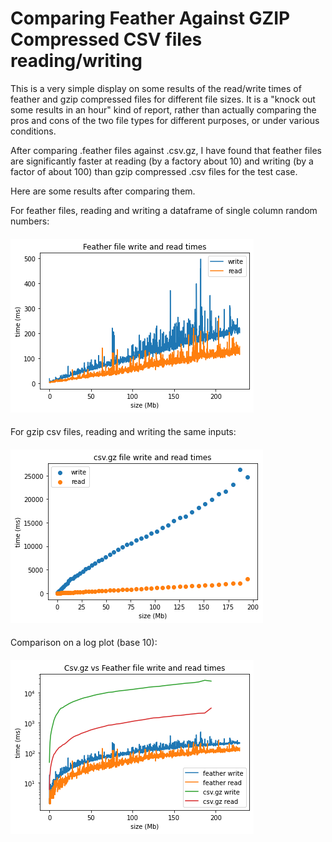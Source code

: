 # Comparing Feather Against GZIP Compressed CSV files reading/writing

This is a very simple display on some results of the read/write times of feather and gzip compressed files for different file sizes. It is a "knock out some results in an hour" kind of report, rather than actually comparing the pros and cons of the two file types for different purposes, or under various conditions.

After comparing .feather files against .csv.gz, I have found that feather files are significantly faster at reading (by a factory about 10) and writing (by a factor of about 100) than gzip compressed .csv files for the test case.

Here are some results after comparing them.

For feather files, reading and writing a dataframe of single column random numbers:
####
<img src='assets/feather.png'>


####

For gzip csv files, reading and writing the same inputs:
####
<img src='assets/csvgz.png'>

####

Comparison on a log plot (base 10):
####
<img src='assets/comparison.png'>

